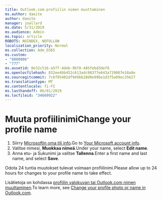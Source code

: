 ```yaml
---
title: Outlook.com-profiilin nimen muuttaminen
ms.author: daeite
author: daeite
manager: joallard
ms.date: 5/31/2019
ms.audience: Admin
ms.topic: article
ROBOTS: NOINDEX, NOFOLLOW
localization_priority: Normal
ms.collection: Adm_O365
ms.custom:
- "8000006"
- "777"
ms.assetid: 0e32c516-a5ff-4deb-9bf8-485febd3def8
ms.openlocfilehash: 832ee4bb452c613adc98377e643a719867e18a8e
ms.sourcegitcommit: 7c6f05402df949bb28d8e99be1d3f5a99ec35627
ms.translationtype: MT
ms.contentlocale: fi-FI
ms.lasthandoff: 06/01/2019
ms.locfileid: "34669922"
---
```

# <a name="change-your-profile-name"></a><span data-ttu-id="2dbd5-102">Muuta profiilinimi</span><span class="sxs-lookup"><span data-stu-id="2dbd5-102">Change your profile name</span></span>

1. <span data-ttu-id="2dbd5-103">Siirry [Microsoftin oma tili info](https://go.microsoft.com/fwlink/p/?linkid=860841).</span><span class="sxs-lookup"><span data-stu-id="2dbd5-103">Go to [Your Microsoft account info](https://go.microsoft.com/fwlink/p/?linkid=860841).</span></span>
2. <span data-ttu-id="2dbd5-104">Valitse nimesi, **Muokkaa nimeä**.</span><span class="sxs-lookup"><span data-stu-id="2dbd5-104">Under your name, select **Edit name**.</span></span>
3. <span data-ttu-id="2dbd5-105">Anna etu- ja Sukunimi ja valitse **Tallenna**.</span><span class="sxs-lookup"><span data-stu-id="2dbd5-105">Enter a first name and last name, and select **Save**.</span></span>

<span data-ttu-id="2dbd5-106">Odota 24 tuntia muutokset tulevat voimaan profiilinimi.</span><span class="sxs-lookup"><span data-stu-id="2dbd5-106">Please allow up to 24 hours for changes to your profile name to take effect.</span></span>
  
<span data-ttu-id="2dbd5-107">Lisätietoja on kohdassa [profiilin valokuvan tai Outlook.com nimen muuttaminen](https://go.microsoft.com/fwlink/?linkid=873110).</span><span class="sxs-lookup"><span data-stu-id="2dbd5-107">To learn more, see [Change your profile photo or name in Outlook.com](https://go.microsoft.com/fwlink/?linkid=873110).</span></span>